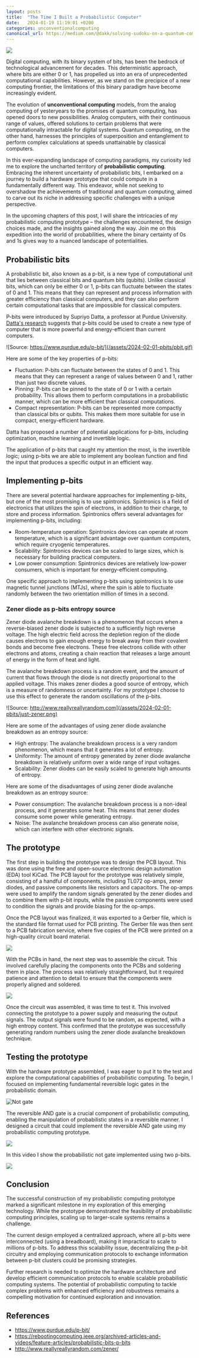 ```yaml
---
layout: posts
title:  "The Time I Built a Probabilistic Computer"
date:   2024-01-19 11:19:01 +0200
categories: unconventionalcomputing
canonical_url: https://medium.com/@dakk/solving-sudoku-on-a-quantum-computer-b523a7cc2eff
---
```


![](/assets/2024-02-01-pbits/pbit-comp.jpg)

Digital computing, with its binary system of bits, has been the bedrock of technological advancement for decades. This deterministic approach, where bits are either 0 or 1, has propelled us into an era of unprecedented computational capabilities. However, as we stand on the precipice of a new computing frontier, the limitations of this binary paradigm have become increasingly evident.

The evolution of **unconventional computing** models, from the analog computing of yesteryears to the promises of quantum computing, has opened doors to new possibilities. Analog computers, with their continuous range of values, offered solutions to certain problems that were computationally intractable for digital systems. Quantum computing, on the other hand, harnesses the principles of superposition and entanglement to perform complex calculations at speeds unattainable by classical computers.

In this ever-expanding landscape of computing paradigms, my curiosity led me to explore the uncharted territory of **probabilistic computing**. Embracing the inherent uncertainty of probabilistic bits, I embarked on a journey to build a hardware prototype that could compute in a fundamentally different way. This endeavor, while not seeking to overshadow the achievements of traditional and quantum computing, aimed to carve out its niche in addressing specific challenges with a unique perspective.

In the upcoming chapters of this post, I will share the intricacies of my probabilistic computing prototype – the challenges encountered, the design choices made, and the insights gained along the way. Join me on this expedition into the world of probabilities, where the binary certainty of 0s and 1s gives way to a nuanced landscape of potentialities.


## Probabilistic bits

A probabilistic bit, also known as a p-bit, is a new type of computational unit that lies between classical bits and quantum bits (qubits). Unlike classical bits, which can only be either 0 or 1, p-bits can fluctuate between the states of 0 and 1. This means that they can represent and process information with greater efficiency than classical computers, and they can also perform certain computational tasks that are impossible for classical computers.

P-bits were introduced by Supriyo Datta, a professor at Purdue University. [Datta's research](https://www.purdue.edu/p-bit/) suggests that p-bits could be used to create a new type of computer that is more powerful and energy-efficient than current computers.

![Source: https://www.purdue.edu/p-bit/](/assets/2024-02-01-pbits/pbit.gif)


Here are some of the key properties of p-bits:

- Fluctuation: P-bits can fluctuate between the states of 0 and 1. This means that they can represent a range of values between 0 and 1, rather than just two discrete values.
- Pinning: P-bits can be pinned to the state of 0 or 1 with a certain probability. This allows them to perform computations in a probabilistic manner, which can be more efficient than classical computations.
- Compact representation: P-bits can be represented more compactly than classical bits or qubits. This makes them more suitable for use in compact, energy-efficient hardware.

Datta has proposed a number of potential applications for p-bits, including optimization, machine learning and invertible logic.

The application of p-bits that caught my attention the most, is the invertible logic; using p-bits we are able to implement any boolean function and find the input that produces a specific output in an efficient way.


## Implementing p-bits

There are several potential hardware approaches for implementing p-bits, but one of the most promising is to use spintronics. Spintronics is a field of electronics that utilizes the spin of electrons, in addition to their charge, to store and process information. Spintronics offers several advantages for implementing p-bits, including:

- Room-temperature operation: Spintronics devices can operate at room temperature, which is a significant advantage over quantum computers, which require cryogenic temperatures.
- Scalability: Spintronics devices can be scaled to large sizes, which is necessary for building practical computers.
- Low power consumption: Spintronics devices are relatively low-power consumers, which is important for energy-efficient computing.

One specific approach to implementing p-bits using spintronics is to use magnetic tunnel junctions (MTJs), where the spin is able to fluctuate randomly between the two orientation million of times in a second.


### Zener diode as p-bits entropy source

Zener diode avalanche breakdown is a phenomenon that occurs when a reverse-biased zener diode is subjected to a sufficiently high reverse voltage. The high electric field across the depletion region of the diode causes electrons to gain enough energy to break away from their covalent bonds and become free electrons. These free electrons collide with other electrons and atoms, creating a chain reaction that releases a large amount of energy in the form of heat and light.

The avalanche breakdown process is a random event, and the amount of current that flows through the diode is not directly proportional to the applied voltage. This makes zener diodes a good source of entropy, which is a measure of randomness or uncertainty. For my prototype I choose to use this effect to generate the random oscillations of the p-bits.

![Source: http://www.reallyreallyrandom.com](/assets/2024-02-01-pbits/just-zener.png)

Here are some of the advantages of using zener diode avalanche breakdown as an entropy source:

- High entropy: The avalanche breakdown process is a very random phenomenon, which means that it generates a lot of entropy.
- Uniformity: The amount of entropy generated by zener diode avalanche breakdown is relatively uniform over a wide range of input voltages.
- Scalability: Zener diodes can be easily scaled to generate high amounts of entropy.

Here are some of the disadvantages of using zener diode avalanche breakdown as an entropy source:

- Power consumption: The avalanche breakdown process is a non-ideal process, and it generates some heat. This means that zener diodes consume some power while generating entropy.
- Noise: The avalanche breakdown process can also generate noise, which can interfere with other electronic signals.


## The prototype

The first step in building the prototype was to design the PCB layout. This was done using the free and open-source electronic design automation (EDA) tool KiCad. The PCB layout for the prototype was relatively simple, consisting of a handful of components, including TL072 op-amps, zener diodes, and passive components like resistors and capacitors. The op-amps were used to amplify the random signals generated by the zener diodes and to combine them with p-bit inputs, while the passive components were used to condition the signals and provide biasing for the op-amps.

Once the PCB layout was finalized, it was exported to a Gerber file, which is the standard file format used for PCB printing. The Gerber file was then sent to a PCB fabrication service, where five copies of the PCB were printed on a high-quality circuit board material.

![](/assets/2024-02-01-pbits/pcb.jpg)

With the PCBs in hand, the next step was to assemble the circuit. This involved carefully placing the components onto the PCBs and soldering them in place. The process was relatively straightforward, but it required patience and attention to detail to ensure that the components were properly aligned and soldered.

![](/assets/2024-02-01-pbits/assembly.jpg)

Once the circuit was assembled, it was time to test it. This involved connecting the prototype to a power supply and measuring the output signals. The output signals were found to be random, as expected, with a high entropy content. This confirmed that the prototype was successfully generating random numbers using the zener diode avalanche breakdown technique.


## Testing the prototype

With the hardware prototype assembled, I was eager to put it to the test and explore the computational capabilities of probabilistic computing. To begin, I focused on implementing fundamental reversible logic gates in the probabilistic domain.

![Not gate](/assets/2024-02-01-pbits/testing.jpg)

The reversible AND gate is a crucial component of probabilistic computing, enabling the manipulation of probabilistic states in a reversible manner. I designed a circuit that could implement the reversible AND gate using my probabilistic computing prototype.

![](/assets/2024-02-01-pbits/testing_osc.jpg)

In this video I show the probabilistic not gate implemented using two p-bits.

![](https://www.youtube.com/shorts/GNX7OaAMqR0) 

## Conclusion

The successful construction of my probabilistic computing prototype marked a significant milestone in my exploration of this emerging technology. While the prototype demonstrated the feasibility of probabilistic computing principles, scaling up to larger-scale systems remains a challenge.

The current design employed a centralized approach, where all p-bits were interconnected (using a breadboard), making it impractical to scale to millions of p-bits. To address this scalability issue, decentralizing the p-bit circuitry and employing communication protocols to exchange information between p-bit clusters could be promising strategies.

Further research is needed to optimize the hardware architecture and develop efficient communication protocols to enable scalable probabilistic computing systems. The potential of probabilistic computing to tackle complex problems with enhanced efficiency and robustness remains a compelling motivation for continued exploration and innovation.

## References 

- https://www.purdue.edu/p-bit/ 
- https://rebootingcomputing.ieee.org/archived-articles-and-videos/feature-articles/probabilistic-bits-p-bits
- http://www.reallyreallyrandom.com/zener/

